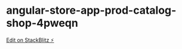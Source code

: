 # angular-store-app-prod-catalog-shop-4pweqn

[Edit on StackBlitz ⚡️](https://stackblitz.com/edit/angular-store-app-prod-catalog-shop-4pweqn)